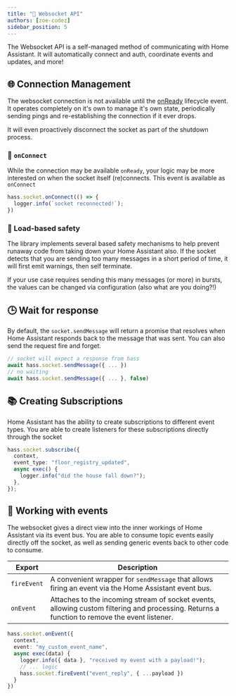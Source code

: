 ```yaml
---
title: "🚄 Websocket API"
authors: [zoe-codez]
sidebar_position: 5
---
```


The Websocket API is a self-managed method of communicating with Home Assistant. It will automatically connect and auth, coordinate events and updates, and more!

## 🌐 Connection Management

The websocket connection is not available until the [onReady](/docs/core/lifecycle) lifecycle event.
It operates completely on it's own to manage it's own state, periodically sending pings and re-establishing the connection if it ever drops.

It will even proactively disconnect the socket as part of the shutdown process.

### 🔄 `onConnect`

While the connection may be available `onReady`, your logic may be more interested on when the socket itself (re)connects.
This event is available as `onConnect`

```typescript
hass.socket.onConnect(() => {
  logger.info(`socket reconnected!`);
})
```

### 🚆 Load-based safety

The library implements several based safety mechanisms to help prevent runaway code from taking down your Home Assistant also.
If the socket detects that you are sending too many messages in a short period of time, it will first emit warnings, then self terminate.

If your use case requires sending this many messages (or more) in bursts, the values can be changed via configuration (also what are you doing?!)

## 🕒 Wait for response

By default, the `socket.sendMessage` will return a promise that resolves when Home Assistant responds back to the message that was sent.
You can also send the request fire and forget.

```typescript
// socket will expect a response from hass
await hass.socket.sendMessage({ ... })
// no waiting
await hass.socket.sendMessage({ ... }, false)
```

## 📚 Creating Subscriptions

Home Assistant has the ability to create subscriptions to different event types.
You are able to create listeners for these subscriptions directly through the socket

```typescript
hass.socket.subscribe({
  context,
  event_type: "floor_registry_updated",
  async exec() {
    logger.info("did the house fall down?");
  },
});
```

## 📡 Working with events

The websocket gives a direct view into the inner workings of Home Assistant via its event bus. You are able to consume topic events easily directly off the socket, as well as sending generic events back to other code to consume.

| Export      | Description                                                                                                                                  |
| ----------- | -------------------------------------------------------------------------------------------------------------------------------------------- |
| `fireEvent` | A convenient wrapper for `sendMessage` that allows firing an event via the Home Assistant event bus.                                         |
| `onEvent`   | Attaches to the incoming stream of socket events, allowing custom filtering and processing. Returns a function to remove the event listener. |

```typescript
hass.socket.onEvent({
  context,
  event: "my_custom_event_name",
  async exec(data) {
    logger.info({ data }, "received my event with a payload!");
    // ... logic
    hass.socket.fireEvent("event_reply", { ...payload })
  }
})
```
